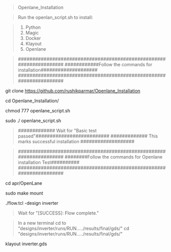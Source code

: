 > Openlane_Installation

> Run the openlan_script.sh to install:

> 1. Python
> 2. Magic
> 3. Docker
> 4. Klayout
> 5. Openlane

>####################################################################
>############Follow the commands for installation####################
>####################################################################

git clone https://github.com/rushikparmar/Openlane_Installation

cd Openlane_Installation/

chmod 777 openlane_script.sh
 
sudo ./ openlane_script.sh

>############# Wait for "Basic test passed"##########################
>############# This marks successful installation ###################


>####################################################################
>########Follow the commands for Openlane installation Test##########
>####################################################################

cd apr/OpenLane

sudo make mount 

./flow.tcl -design inverter 

> Wait for "[SUCCESS]: Flow complete." 

> In a new terminal cd to "designs/inverter/runs/RUN...../results/final/gds/"
> cd "designs/inverter/runs/RUN...../results/final/gds/"

klayout inverter.gds 
 
